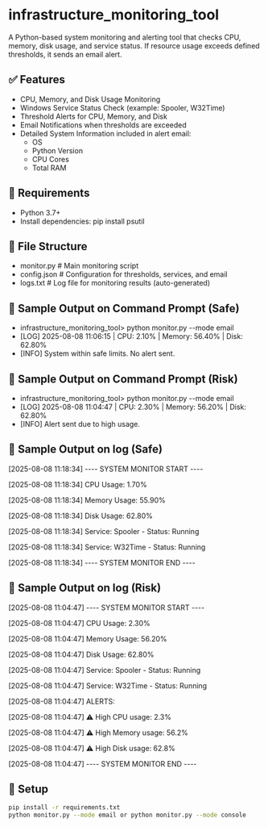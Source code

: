 # infrastructure_monitoring_tool

A Python-based system monitoring and alerting tool that checks CPU, memory, disk usage, and service status. If resource usage exceeds defined thresholds, it sends an email alert.

## ✅ Features
- CPU, Memory, and Disk Usage Monitoring
- Windows Service Status Check (example: Spooler, W32Time)
- Threshold Alerts for CPU, Memory, and Disk
- Email Notifications when thresholds are exceeded
- Detailed System Information included in alert email:
  - OS
  - Python Version
  - CPU Cores
  - Total RAM
 
## 🚀 Requirements
- Python 3.7+
- Install dependencies: pip install psutil

## 🚀 File Structure
- monitor.py # Main monitoring script
- config.json # Configuration for thresholds, services, and email
- logs.txt # Log file for monitoring results (auto-generated)

## 🚀 Sample Output on Command Prompt (Safe)
- infrastructure_monitoring_tool> python monitor.py --mode email
- [LOG] 2025-08-08 11:06:15 | CPU: 2.10% | Memory: 56.40% | Disk: 62.80%
- [INFO] System within safe limits. No alert sent.

## 🚀 Sample Output on Command Prompt (Risk)
- infrastructure_monitoring_tool> python monitor.py --mode email
- [LOG] 2025-08-08 11:04:47 | CPU: 2.30% | Memory: 56.20% | Disk: 62.80%
- [INFO] Alert sent due to high usage.


## 🚀 Sample Output on log (Safe)
[2025-08-08 11:18:34] ---- SYSTEM MONITOR START ----

[2025-08-08 11:18:34] CPU Usage: 1.70%

[2025-08-08 11:18:34] Memory Usage: 55.90%

[2025-08-08 11:18:34] Disk Usage: 62.80%

[2025-08-08 11:18:34] Service: Spooler - Status: Running

[2025-08-08 11:18:34] Service: W32Time - Status: Running

[2025-08-08 11:18:34] ---- SYSTEM MONITOR END ----

## 🚀 Sample Output on log (Risk)
[2025-08-08 11:04:47] ---- SYSTEM MONITOR START ----

[2025-08-08 11:04:47] CPU Usage: 2.30%

[2025-08-08 11:04:47] Memory Usage: 56.20%

[2025-08-08 11:04:47] Disk Usage: 62.80%

[2025-08-08 11:04:47] Service: Spooler - Status: Running

[2025-08-08 11:04:47] Service: W32Time - Status: Running

[2025-08-08 11:04:47] ALERTS:

[2025-08-08 11:04:47] ⚠ High CPU usage: 2.3%

[2025-08-08 11:04:47] ⚠ High Memory usage: 56.2%

[2025-08-08 11:04:47] ⚠ High Disk usage: 62.8%

[2025-08-08 11:04:47] ---- SYSTEM MONITOR END ----


## 🚀 Setup
```bash
pip install -r requirements.txt
python monitor.py --mode email or python monitor.py --mode console
